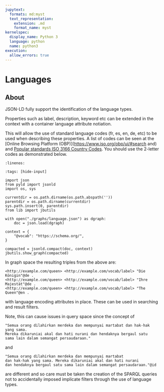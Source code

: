 ```yaml
---
jupytext:
  formats: md:myst
  text_representation:
    extension: .md
    format_name: myst
kernelspec:
  display_name: Python 3
  language: python
  name: python3
execution:
  allow_errors: true
---
```

# Languages

## About

JSON-LD fully support the identification of the language types.

Properties such as label, description, keyword etc can be 
extended in the context with a container language attribute notiation.

This will allow the use of standard language codes (fr, es, en, de, etc) to
be used when describing these properties.   A list of codes can be seen
at the [Online Browsing Platform (OBP)](https://www.iso.org/obp/ui/#search and)
and [Popular standards ISO 3166 Country Codes](https://www.iso.org/iso-3166-country-codes.html).
You should use the 2-letter codes as demonstrated below.  


```{literalinclude} ./graphs/language.json
:linenos:
```


```{code-cell}
:tags: [hide-input]

import json
from pyld import jsonld
import os, sys

currentdir = os.path.dirname(os.path.abspath(''))
parentdir = os.path.dirname(currentdir)
sys.path.insert(0, parentdir)
from lib import jbutils

with open("./graphs/language.json") as dgraph:
    doc = json.load(dgraph)

context = {
    "@vocab": "https://schema.org/",
}

compacted = jsonld.compact(doc, context)
jbutils.show_graph(compacted)

```

In graph space the resulting triples from the above are:

```
<http://example.com/queen> <http://example.com/vocab/label> "Die Königin"@de .
<http://example.com/queen> <http://example.com/vocab/label> "Ihre Majestät"@de .
<http://example.com/queen> <http://example.com/vocab/label> "The Queen"@en .
```

with language encoding attributes in place.  These can be used in
searching and result filters.

Note, this can cause issues in query space since the concept of

```
"Semua orang dilahirkan merdeka dan mempunyai martabat dan hak-hak yang sama. 
Mereka dikaruniai akal dan hati nurani dan hendaknya bergaul satu 
sama lain dalam semangat persaudaraan."
```

and
 
 ```
 "Semua orang dilahirkan merdeka dan mempunyai martabat 
 dan hak-hak yang sama. Mereka dikaruniai akal dan hati nurani 
 dan hendaknya bergaul satu sama lain dalam semangat persaudaraan."@id
 ``` 
 
are different and so care must be taken the creation of the SPARQL 
queries not to accidentally imposed implicate filters through the use 
of language types. 
 
